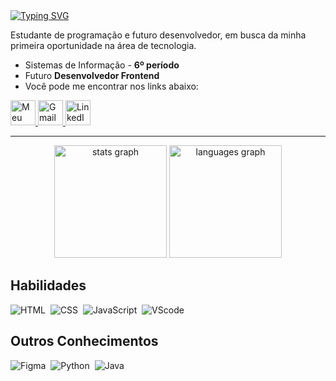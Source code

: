 <div>
  <a href="https://git.io/typing-svg">
    <img src="https://readme-typing-svg.demolab.com?font=poppins&size=35&letterSpacing=2px&duration=3000&pause=1000&color=01A7C2&center=falso&vCenter=falso&repeat=verdadeiro&random=falso&width=435&lines=Ol%C3%A1!+Me+chamo+Daniel+Formoso" alt="Typing SVG" />
  </a>
</div>

<p>Estudante de programação e futuro desenvolvedor, em busca da minha primeira oportunidade na área de tecnologia.</p>

* Sistemas de Informação - **6º período**
* Futuro **Desenvolvedor Frontend**
* Você pode me encontrar nos links abaixo:


<div align="left">
    <a href="https://meu-site-murex-chi.vercel.app/" target="_blank">
    <img height="40em" src="https://img.shields.io/badge/Meu Portifolio-01a7c2?style=for-the-badge&logo=Portifolio&logoColor=000" alt="Meu Portfólio">
  </a>
  <a href="mailto:daniel.formoso100@gmail.com" target="_blank">
    <img height="40em" src="https://img.shields.io/badge/-Gmail-D14836?style=for-the-badge&logo=gmail&logoColor=white" alt="Gmail">
  </a>
  <a href="https://www.linkedin.com/in/danielformoso/" target="_blank">
    <img height="40em" src="https://img.shields.io/badge/-LinkedIn-5170ff?style=for-the-badge&logo=linkedin&logoColor=white" alt="LinkedIn">
  </a>  
</div>

<hr>

<div align="center">
  <img src="https://github-readme-stats.vercel.app/api?username=Daniel-Formoso&hide_title=false&hide_rank=false&show_icons=true&include_all_commits=true&count_private=true&disable_animations=false&theme=dark&locale=en&hide_border=false&order=1" height="180" alt="stats graph"/>
  <img src="https://github-readme-stats.vercel.app/api/top-langs?username=Daniel-Formoso&locale=en&hide_title=false&layout=compact&card_width=320&langs_count=5&theme=dark&hide_border=false&order=2" height="180" alt="languages graph"/>
</div>


###


## **Habilidades**
![HTML](https://img.shields.io/badge/HTML5-E34F26?style=for-the-badge&logo=html5&logoColor=white)&nbsp;
![CSS](https://img.shields.io/badge/CSS3-1572B6?style=for-the-badge&logo=css3&logoColor=white)&nbsp;
![JavaScript](https://img.shields.io/badge/JavaScript-F7DF1E?style=for-the-badge&logo=javascript&logoColor=black)&nbsp;
![VScode](https://img.shields.io/badge/vscode-4285F4?style=for-the-badge&logo=vscode&logoColor=white)&nbsp;


## **Outros Conhecimentos**
![Figma](	https://img.shields.io/badge/Figma-F24E1E?style=for-the-badge&logo=figma&logoColor=white)&nbsp;
![Python](https://img.shields.io/badge/Python-14354C?style=for-the-badge&logo=python&logoColor=white)&nbsp;
![Java](https://img.shields.io/badge/Java-ED8B00?style=for-the-badge&logo=openjdk&logoColor=white)&nbsp;

##


